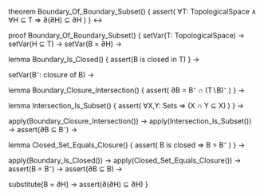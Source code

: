 theorem Boundary_Of_Boundary_Subset() {
  assert(
    ∀T: TopologicalSpace ∧ ∀H ⊆ T ⇒
    ∂(∂H) ⊆ ∂H
  )
} ↔

proof Boundary_Of_Boundary_Subset() {
  setVar(T: TopologicalSpace) →
  setVar(H ⊆ T) →
  setVar(B = ∂H) →
  
  lemma Boundary_Is_Closed() {
    assert(B is closed in T)
  } →
  
  setVar(B⁻: closure of B) →
  
  lemma Boundary_Closure_Intersection() {
    assert(
      ∂B = B⁻ ∩ (T∖B)⁻
    )
  } →
  
  lemma Intersection_Is_Subset() {
    assert(
      ∀X,Y: Sets ⇒ (X ∩ Y ⊆ X)
    )
  } →
  
  apply(Boundary_Closure_Intersection()) →
  apply(Intersection_Is_Subset()) →
  assert(∂B ⊆ B⁻) →
  
  lemma Closed_Set_Equals_Closure() {
    assert(
      B is closed ⇒ B = B⁻
    )
  } →
  
  apply(Boundary_Is_Closed()) →
  apply(Closed_Set_Equals_Closure()) →
  assert(B = B⁻) →
  assert(∂B ⊆ B) →
  
  substitute(B = ∂H) →
  assert(∂(∂H) ⊆ ∂H)
}